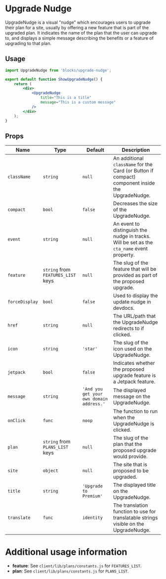 # Upgrade Nudge

UpgradeNudge is a visual "nudge" which encourages users to upgrade their plan for a site, usually by offering a new feature that is part of the upgraded plan. It indicates the name of the plan that the user can upgrade to, and displays a simple message describing the benefits or a feature of upgrading to that plan.

## Usage

```jsx
import UpgradeNudge from 'blocks/upgrade-nudge';

export default function ShowUpgradeNudge() {
	return (
		<div>
			<UpgradeNudge
				title="This is a title"
				message="This is a custom message"
			/>
		</div>
	);
}
```

## Props

Name | Type | Default | Description
--- | --- | --- | ---
`className` | `string` | `null` | An additional `className` for the Card (or Button if compact) component inside the UpgradeNudge.
`compact` | `bool` | `false` | Decreases the size of the UpgradeNudge.
`event` | `string` | `null` | An event to distinguish the nudge in tracks. Will be set as the `cta_name` event property.
`feature` | `string` from `FEATURES_LIST` keys | `null` | The slug of the feature that will be provided as part of the proposed upgrade.
`forceDisplay` | `bool` | `false` | Used to display the update nudge in devdocs.
`href` | `string` | `null` | The URL/path that the UpgradeNudge redirects to if clicked.
`icon` | `string` | `'star'` | The slug of the icon used on the UpgradeNudge.
`jetpack` | `bool` | `false` | Indicates whether the proposed upgrade feature is a Jetpack feature.
`message` | `string` | `'And you get your own domain address.'` | The displayed message on the UpgradeNudge.
`onClick` | `func` | `noop` | The function to run when the UpgradeNudge is clicked.
`plan` | `string` from `PLANS_LIST` keys | `null` | The slug of the plan that the proposed upgrade would provide.
`site` | `object` | `null` | The site that is proposed to be upgraded.
`title` | `string` | `'Upgrade to Premium'` | The displayed title on the UpgradeNudge.
`translate` | `func` | `identity` | The translation function to use for translatable strings visible on the UpgradeNudge.

# Additional usage information

* **feature**: See `client/lib/plans/constants.js` for `FEATURES_LIST`.
* **plan**: See `client/lib/plans/constants.js` for `PLANS_LIST`.
